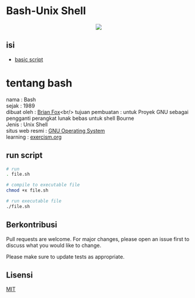 # Bash-Unix Shell

<div align="center" >
  <img height="" src="https://upload.wikimedia.org/wikipedia/commons/thumb/8/82/Gnu-bash-logo.svg/1024px-Gnu-bash-logo.svg.png" />
</div>

## isi

- [basic script](/sandbox/README.md)

# tentang bash

nama : Bash<br/>
sejak : 1989<br/>
dibuat oleh : [Brian Fox](https://en.wikipedia.org/wiki/Brian_Fox_(computer_programmer))<br/>
tujuan pembuatan :  untuk Proyek GNU sebagai pengganti perangkat lunak bebas untuk shell Bourne<br/>
Jenis : Unix Shell<br/>
situs web resmi : [GNU Operating System](https://www.gnu.org/software/bash/)<br/>
learning : [exercism.org](https://exercism.org/tracks/bash)

## run script

```bash
# run
. file.sh

# compile to executable file
chmod +x file.sh

# run executable file
./file.sh

```

## Berkontribusi
Pull requests are welcome. For major changes, please open an issue first to discuss what you would like to change.

Please make sure to update tests as appropriate.

## Lisensi
[MIT](/LICENSE)